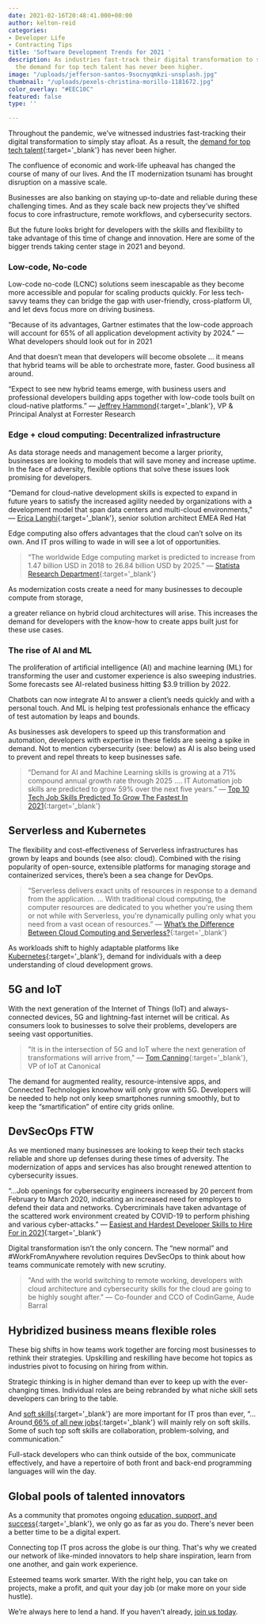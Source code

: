```yaml
---
date: 2021-02-16T20:48:41.000+00:00
author: kelton-reid
categories:
- Developer Life
- Contracting Tips
title: 'Software Development Trends for 2021 '
description: As industries fast-track their digital transformation to stay afloat,
  the demand for top tech talent has never been higher.
image: "/uploads/jefferson-santos-9socnyqmkzi-unsplash.jpg"
thumbnail: "/uploads/pexels-christina-morillo-1181672.jpg"
color_overlay: "#EEC10C"
featured: false
type: ''

---
```

Throughout the pandemic, we’ve witnessed industries fast-tracking their digital transformation to simply stay afloat. As a result, the [demand for top tech talent](https://esteemed.io/blog/2020/09/30/why-demand-for-tech-talent-is-so-high/){:target='_blank'} has never been higher.

The confluence of economic and work-life upheaval has changed the course of many of our lives. And the IT modernization tsunami has brought disruption on a massive scale.

Businesses are also banking on staying up-to-date and reliable during these challenging times. And as they scale back new projects they’ve shifted focus to core infrastructure, remote workflows, and cybersecurity sectors.

But the future looks bright for developers with the skills and flexibility to take advantage of this time of change and innovation. Here are some of the bigger trends taking center stage in 2021 and beyond.

### Low-code, No-code

Low-code no-code (LCNC) solutions seem inescapable as they become more accessible and popular for scaling products quickly. For less tech-savvy teams they can bridge the gap with user-friendly, cross-platform UI, and let devs focus more on driving business.

“Because of its advantages, Gartner estimates that the low-code approach will account for 65% of all application development activity by 2024.” — What developers should look out for in 2021

And that doesn’t mean that developers will become obsolete … it means that hybrid teams will be able to orchestrate more, faster. Good business all around.

“Expect to see new hybrid teams emerge, with business users and professional developers building apps together with low-code tools built on cloud-native platforms.” — [Jeffrey Hammond](https://go.forrester.com/blogs/predictions-2021-software-developers-face-mounting-pressure/){:target='_blank'}, VP & Principal Analyst at Forrester Research

### Edge + cloud computing: Decentralized infrastructure

As data storage needs and management become a larger priority, businesses are looking to models that will save money and increase uptime. In the face of adversity, flexible options that solve these issues look promising for developers.

"Demand for cloud-native development skills is expected to expand in future years to satisfy the increased agility needed by organizations with a development model that span data centers and multi-cloud environments," — [Erica Langhi](https://www.techrepublic.com/article/developers-these-are-the-top-skills-you-will-need-in-2021/){:target='_blank'}, senior solution architect EMEA Red Hat

Edge computing also offers advantages that the cloud can’t solve on its own. And IT pros willing to wade in will see a lot of opportunities.

> “The worldwide Edge computing market is predicted to increase from 1.47 billion USD in 2018 to 26.84 billion USD by 2025.” — [Statista Research Department](https://medium.com/better-programming/software-developer-trends-of-2020-and-beyond-d1b955bc46b8){:target='_blank'}

As modernization costs create a need for many businesses to decouple compute from storage,

a greater reliance on hybrid cloud architectures will arise. This increases the demand for developers with the know-how to create apps built just for these use cases.

### The rise of AI and ML

The proliferation of artificial intelligence (AI) and machine learning (ML) for transforming the user and customer experience is also sweeping industries. Some forecasts see AI-related business hitting $3.9 trillion by 2022.

Chatbots can now integrate AI to answer a client’s needs quickly and with a personal touch. And ML is helping test professionals enhance the efficacy of test automation by leaps and bounds.

As businesses ask developers to speed up this transformation and automation, developers with expertise in these fields are seeing a spike in demand. Not to mention cybersecurity (see: below) as AI is also being used to prevent and repel threats to keep businesses safe.

> “Demand for AI and Machine Learning skills is growing at a 71% compound annual growth rate through 2025 …. IT Automation job skills are predicted to grow 59% over the next five years.” — [Top 10 Tech Job Skills Predicted To Grow The Fastest In 2021](https://www.forbes.com/sites/louiscolumbus/2021/12/27/top-10-tech-job-skills-predicted-to-grow-the-fastest-in-2021/){:target='_blank'}

## Serverless and Kubernetes

The flexibility and cost-effectiveness of Serverless infrastructures has grown by leaps and bounds (see also: cloud). Combined with the rising popularity of open-source, extensible platforms for managing storage and containerized services, there’s been a sea change for DevOps.

> “Serverless delivers exact units of resources in response to a demand from the application. ... With traditional cloud computing, the computer resources are dedicated to you whether you're using them or not while with Serverless, you're dynamically pulling only what you need from a vast ocean of resources.” — [What’s the Difference Between Cloud Computing and Serverless?](https://northstack.com/cloud-computing-vs-serverless/){:target='_blank'}

As workloads shift to highly adaptable platforms like [Kubernetes](https://enterprisersproject.com/article/2017/10/how-explain-kubernetes-plain-english){:target='_blank'}, demand for individuals with a deep understanding of cloud development grows.

## 5G and IoT

With the next generation of the Internet of Things (IoT) and always-connected devices, 5G and lightning-fast internet will be critical. As consumers look to businesses to solve their problems, developers are seeing vast opportunities.

> "It is in the intersection of 5G and IoT where the next generation of transformations will arrive from," — [Tom Canning](https://www.techrepublic.com/article/developers-these-are-the-top-skills-you-will-need-in-2021/){:target='_blank'}, VP of IoT at Canonical

The demand for augmented reality, resource-intensive apps, and Connected Technologies knowhow will only grow with 5G. Developers will be needed to help not only keep smartphones running smoothly, but to keep the “smartification” of entire city grids online.

## DevSecOps FTW

As we mentioned many businesses are looking to keep their tech stacks reliable and shore up defenses during these times of adversity. The modernization of apps and services has also brought renewed attention to cybersecurity issues.

“...Job openings for cybersecurity engineers increased by 20 percent from February to March 2020, indicating an increased need for employers to defend their data and networks. Cybercriminals have taken advantage of the scattered work environment created by COVID-19 to perform phishing and various cyber-attacks.” — [Easiest and Hardest Developer Skills to Hire For in 2021](https://blog.crowdbotics.com/easiest-and-hardest-developer-skills-to-hire-for-in-2021/){:target='_blank'}

Digital transformation isn’t the only concern. The “new normal” and #WorkFromAnywhere revolution requires DevSecOps to think about how teams communicate remotely with new scrutiny.

> "And with the world switching to remote working, developers with cloud architecture and cybersecurity skills for the cloud are going to be highly sought after." — Co-founder and CCO of CodinGame, Aude Barral

## Hybridized business means flexible roles

These big shifts in how teams work together are forcing most businesses to rethink their strategies. Upskilling and reskilling have become hot topics as industries pivot to focusing on hiring from within.

Strategic thinking is in higher demand than ever to keep up with the ever-changing times. Individual roles are being rebranded by what niche skill sets developers can bring to the table.

And [soft skills](https://esteemed.io/blog/2020/09/02/6-soft-skills-every-developer-needs-to-get-hired/){:target='_blank'} are more important for IT pros than ever, “… Around[ 66% of all new jobs](https://financesonline.com/recruitment-trends/){:target='_blank'} will mainly rely on soft skills. Some of such top soft skills are collaboration, problem-solving, and communication.”

Full-stack developers who can think outside of the box, communicate effectively, and have a repertoire of both front and back-end programming languages will win the day.

## Global pools of talented innovators

As a community that promotes ongoing [education, support, and success](https://esteemed.io/blog/2020/12/21/the-developer-s-guide-to-managing-your-business-part-one/){:target='_blank'}, we only go as far as you do. There's never been a better time to be a digital expert.

Connecting top IT pros across the globe is our thing. That's why we created our network of like-minded innovators to help share inspiration, learn from one another, and gain work experience.

Esteemed teams work smarter. With the right help, you can take on projects, make a profit, and quit your day job (or make more on your side hustle).

We’re always here to lend a hand. If you haven't already, [join us today](https://join.slack.com/t/esteemed/shared_invite/zt-aejwraa8-mFs6ZUEs6voPD5RCV3vwvg).